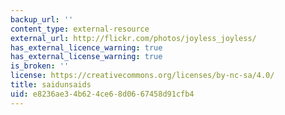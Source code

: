 ```yaml
---
backup_url: ''
content_type: external-resource
external_url: http://flickr.com/photos/joyless_joyless/
has_external_licence_warning: true
has_external_license_warning: true
is_broken: ''
license: https://creativecommons.org/licenses/by-nc-sa/4.0/
title: saidunsaids
uid: e8236ae3-4b62-4ce6-8d06-67458d91cfb4
---
```

